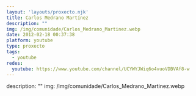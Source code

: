 ```yaml
---
layout: 'layouts/proxecto.njk'
title: Carlos Medrano Martínez
description: ""
img: /img/comunidade/Carlos_Medrano_Martinez.webp
date: 2012-02-18 00:37:38
platform: youtube
type: proxecto
tags:
  - youtube
redes:
  youtube: https://www.youtube.com/channel/UCYWYJWiq6o4vuoVDBVAf8-w
---
```

description: ""
img: /img/comunidade/Carlos_Medrano_Martinez.webp
